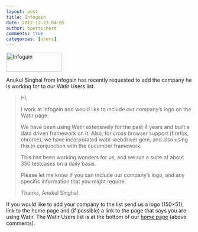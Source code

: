 ```yaml
---
layout: post
title: Infogain
date: 2012-12-23 04:05
author: bpettichord
comments: true
categories: [Users]
---
```

<a href="http://www.infogain.com/"><img src="http://watir001.files.wordpress.com/2012/12/infogain.png" alt="Infogain" width="150" height="51" /></a>

Anukul Singhal from Infogain has recently requested to add the company he is working for to our Watir Users list.

<blockquote>Hi,

I work at Infogain and would like to include our company’s logo on the Watir page.

We have been using Watir extensively for the past 4 years and built a data driven framework on it. Also, for cross browser support (firefox, chrome), we have incorporated watir-webdriver gem, and also using this in conjunction with the cucumber framework.

This has been working wonders for us, and we run a suite of about 350 testcases on a daily basis.

Please let me know if you can include our company’s logo, and any specific information that you might require.

Thanks,
Anukul Singhal</blockquote>

If you would like to add your company to the list send us a logo (150×51), link to the home page and (if possible) a link to the page that says you are using Watir. The Watir Users list is at the bottom of our <a href="http://watir.com/">home page</a> (above comments).
